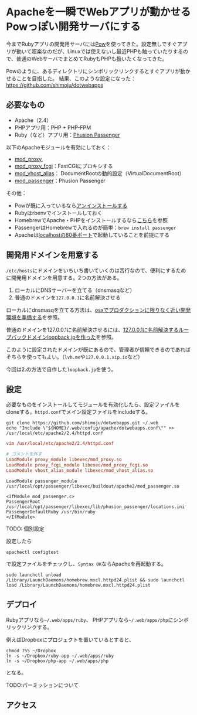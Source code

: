 # Apacheを一瞬でWebアプリが動かせるPowっぽい開発サーバにする

今までRubyアプリの開発用サーバには[Pow](http://pow.cx/)を使ってきた。設定無しですぐアプリが動いて超楽なのだが、Linuxでは使えないし最近PHPも触っていたりするので、普通のWebサーバでまとめてRubyもPHPも扱いたくなってきた。

Powのように、あるディレクトリにシンボリックリンクするとすぐアプリが動かせることを目指した。
結果、このような設定になった：https://github.com/shimoju/dotwebapps

## 必要なもの

- Apache（2.4）
- PHPアプリ用：PHP + PHP-FPM
- Ruby（など）アプリ用：[Phusion Passenger](https://www.phusionpassenger.com/)

以下のApacheモジュールを有効にしておく：

- [mod_proxy](http://httpd.apache.org/docs/current/mod/mod_proxy.html),
- [mod_proxy_fcgi](http://httpd.apache.org/docs/current/mod/mod_proxy_fcgi.html)：FastCGIにプロキシする
- [mod_vhost_alias](http://httpd.apache.org/docs/current/mod/mod_vhost_alias.html)：
DocumentRootの動的設定（VirtualDocumentRoot）
- [mod_passenger](https://www.phusionpassenger.com/documentation/Users%20guide%20Apache.html)：Phusion Passenger

その他：

- Powが既に入っているなら[アンインストールする](http://pow.cx/manual.html#section_1.2)
- Rubyはrbenvでインストールしておく
- HomebrewでApache・PHPをインストールするなら[こちら](http://qiita.com/shimoju/items/6710d68b0bc08e2cb55f)を参照
- PassengerはHomebrewで入れるのが簡単：`brew install passenger`
- Apacheは[localhostの80番ポート](http://localhost/)で起動していることを前提にする

## 開発用ドメインを用意する

`/etc/hosts`にドメインをいちいち書いていくのは苦行なので、便利にするために開発用ドメインを用意する。2つの方法がある。

1. ローカルにDNSサーバーを立てる（dnsmasqなど）
2. 普通のドメインを`127.0.0.1`に名前解決させる

ローカルにdnsmasqを立てる方法は、[osxでプロダクションに限りなく近い開発環境を準備する](http://qiita.com/geta6/items/8faacf8efcf70e74875a)を参照。

普通のドメインを127.0.0.1に名前解決させるには、[127.0.0.1に名前解決するループバックドメインloopback.jpを作った](http://qiita.com/shimoju/items/81ed5055d2fec5bb9c1e)を参照。

このように設定されたドメインが既にあるので、管理者が信頼できるのであればそちらを使ってもよい。（`lvh.me`や`127.0.0.1.xip.io`など）

今回は2.の方法で自作した`loopback.jp`を使う。

## 設定
 
必要なものをインストールしてモジュールを有効化したら、設定ファイルをcloneする。`httpd.conf`でメイン設定ファイルをIncludeする。

```
git clone https://github.com/shimoju/dotwebapps.git ~/.web
echo "Include \"${HOME}/.web/config/apache/dotwebapps.conf\"" >> /usr/local/etc/apache2/2.4/httpd.conf
```


```apache:httpd.conf
vim /usr/local/etc/apache2/2.4/httpd.conf

# コメントを外す
LoadModule proxy_module libexec/mod_proxy.so
LoadModule proxy_fcgi_module libexec/mod_proxy_fcgi.so
LoadModule vhost_alias_module libexec/mod_vhost_alias.so
```


```
LoadModule passenger_module /usr/local/opt/passenger/libexec/buildout/apache2/mod_passenger.so

<IfModule mod_passenger.c>
PassengerRoot /usr/local/opt/passenger/libexec/lib/phusion_passenger/locations.ini
PassengerDefaultRuby /usr/bin/ruby
</IfModule>
```

TODO: 個別設定

設定したら

```
apachectl configtest
```

で設定ファイルをチェックし、`Syntax OK`ならApacheを再起動する。

```
sudo launchctl unload /Library/LaunchDaemons/homebrew.mxcl.httpd24.plist && sudo launchctl load /Library/LaunchDaemons/homebrew.mxcl.httpd24.plist
```

## デプロイ

Rubyアプリなら`~/.web/apps/ruby`、
PHPアプリなら`~/.web/apps/php`にシンボリックリンクする。

例えばDropboxにプロジェクトを置いているとすると、

```
chmod 755 ~/Dropbox
ln -s ~/Dropbox/ruby-app ~/.web/apps/ruby
ln -s ~/Dropbox/php-app ~/.web/apps/php
```

となる。

TODO:パーミッションについて


## アクセス
